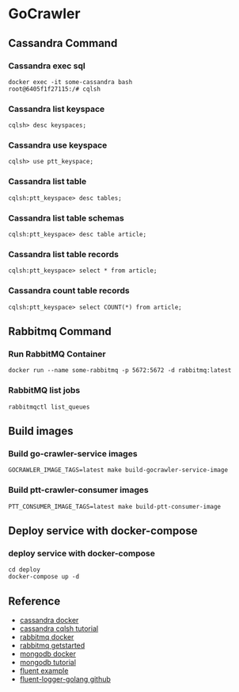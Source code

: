 
# GoCrawler
## Cassandra Command
### Cassandra exec sql
```
docker exec -it some-cassandra bash
root@6405f1f27115:/# cqlsh
```
### Cassandra list keyspace
```
cqlsh> desc keyspaces;
```
### Cassandra use keyspace
```
cqlsh> use ptt_keyspace;
```
### Cassandra list table
```
cqlsh:ptt_keyspace> desc tables;
```
### Cassandra list table schemas
```
cqlsh:ptt_keyspace> desc table article;
```
### Cassandra list table records
```
cqlsh:ptt_keyspace> select * from article;
```
### Cassandra count table records
```
cqlsh:ptt_keyspace> select COUNT(*) from article;
```
## Rabbitmq Command
### Run RabbitMQ Container
```
docker run --name some-rabbitmq -p 5672:5672 -d rabbitmq:latest
```
### RabbitMQ list jobs
```
rabbitmqctl list_queues
```
## Build images
### Build go-crawler-service images
```
GOCRAWLER_IMAGE_TAGS=latest make build-gocrawler-service-image
```

### Build ptt-crawler-consumer images
```
PTT_CONSUMER_IMAGE_TAGS=latest make build-ptt-consumer-image
```
## Deploy service with docker-compose
### deploy service with docker-compose
```
cd deploy
docker-compose up -d
```

## Reference
* [cassandra  docker](https://hub.docker.com/_/cassandra)
* [cassandra cqlsh tutorial](https://www.tutorialspoint.com/cassandra/cassandra_cqlsh.htm)
* [rabbitmq docker](https://hub.docker.com/_/rabbitmq)
* [rabbitmq getstarted](https://www.rabbitmq.com/getstarted.html)
* [mongodb docker](https://hub.docker.com/_/mongo)
* [mongodb tutorial](https://www.tutorialspoint.com/mongodb/index.htm)
* [fluent example](https://github.com/sean830314/service-tool-note/tree/master/fluentd)
* [fluent-logger-golang github](https://github.com/fluent/fluent-logger-golang)

